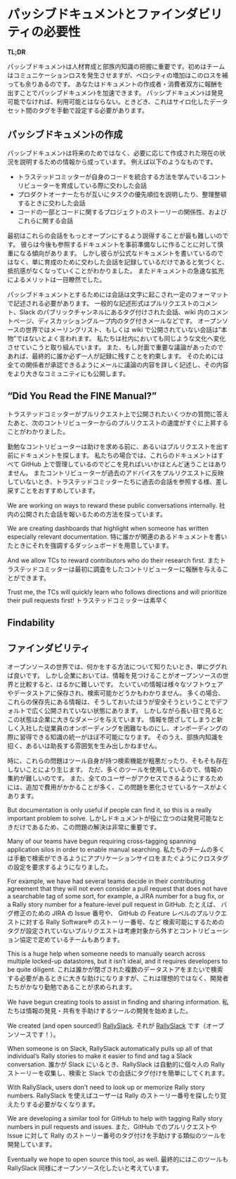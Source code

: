 <!-- # Passive Documentation and the Need for Findability -->
# パッシブドキュメンﾄとファインダビリティの必要性

**TL;DR**

<!--
* Passive documentation is crucial for mentoring and capturing tribal knowledge. The team takes a communication hit at the beginning, but the increase in velocity more than makes up for it.
* You can accelerate passive documentation by rewarding both the writers and consumers of the document.
* Passive documentation must be findable to be useable. Sometimes, this means that you will need to manually cross-tag between siloed datasets.
-->
パッシブドキュメンﾄは人材育成と部族内知識の把握に重要です。初めはチームはコミュニケーションロスを発生させますが、ベロシティの増加はこのロスを補っても余りあるのです。
あなたはドキュメントの作成者・消費者双方に報酬を出すことでパッシブドキュメンﾄを加速できます。
パッシブドキュメンﾄは発見可能でなければ、利用可能とはならない。ときどき、これはサイロ化したデータセット間のタグを手動で設定する必要があります。

<!-- Passive documentation is the record of the documentation we create every day while communicating openly. It is a great way to get tribal knowledge out of silos and into a format that is archival and findable. As an added bonus, it is typically kept with the project or the code that it documents, thus it is in an easy-to-find, context-relevant location. -->



<!-- ## Creating Passive Documentation -->
## パッシブドキュメンﾄの作成

<!-- Passive documentation consists of written information that was produced not specifically to document for the future, but to explain something in the present, as it is needed. For example, it often includes the following: -->
パッシブドキュメンﾄは将来のためではなく、必要に応じて作成された現在の状況を説明するための情報から成っています。
例えば以下のようなものです。

<!--
* Conversations that the Trusted Committers (TCs) have while mentoring a contributor who is learning how to integrate with her codebase
* Conversations the product owners have when they are explaining their priorities to one another, or arranging them
* The connection between a piece of the code and the project stories about the code, and the live conversations about both
-->
- トラステッドコミッターが自身のコードを統合する方法を学んでいるコントリビューターを育成している際に交わした会話
- プロダクトオーナーたちが互いにタスクの優先順位を説明したり、整理整頓するときに交わした会話
- コードの一部とコードに関するプロジェクトのストーリーの関係性、およびこれらに関する会話


<!-- At first, the most difficult part is persuading people to have these conversations more openly. They tend to start out wary of creating a lasting reference document on the fly. We found that when people realize that they are not writing formal documents, but are simply capturing mentoring conversations, the resistance dissipates. And the benefits of the rapid increase in documentation are quickly obvious to all. -->

最初はこれらの会話をもっとオープンにするよう説得することが最も難しいのです。
彼らは今後も参照するドキュメントを事前準備なしに作ることに対して慎重になる傾向があります。
しかし彼らが公式なドキュメントを書いているのではなく、単に育成のために交わした会話を記録しているだけであると気づくと、抵抗感がなくなっていくことがわかりました。
またドキュメントの急速な拡充によるメリットは一目瞭然でした。


<!-- To be captured in passive documentation, conversations need to happen in a written format. Common written formats include comments in a pull request, a tagged conversation in a public Slack channel, a comments page in a wiki, and a tagged email in a discussion group. In the open source world, we often say that conversations that don’t happen publicly on the email list or wiki aren’t “real.” We are working to change the culture internally to be the same. If there is an important discussion in person, at the end of it one person always commits to creating a written record of it. They do this by writing the discussion up in an email that all parties can approve, and then posting the write-up to the larger community. -->

パッシブドキュメントとするためには会話は文字に起こされ一定のフォーマットで記述される必要があります。
一般的な記述形式はプルリクエストのコメント、Slack のパブリックチャンネルにあるタグ付けされた会話、wiki 内のコメントページ、ディスカッショングループ内のタグ付きメールなどです。
オープンソースの世界ではメーリングリスト、もしくは wiki で公開されていない会話は”本物”ではないとよく言われます。
私たちは社内においても同じような文化へ変化させていこうと取り組んでいます。
また、もし対面で重要な議論があったのであれば、最終的に誰か必ず一人が記録に残すことを約束します。
そのためには全ての関係者が承認できるようにメールに議論の内容を詳しく記述し、その内容をより大きなコミュニティにも公開します。


## “Did You Read the FINE Manual?”

<!-- We found that after the TCs had answered a few easy questions publicly on pull requests, the velocity of the next contributor’s pull request immediately increased. -->

トラステッドコミッターがプルリクエスト上で公開されたいくつかの質問に答えたあと、次のコントリビューターからのプルリクエストの速度がすぐに上昇することがわかりました。

<!-- Diligent contributors search the documentation before asking for help, or even writing their pull requests. In our case, we store this in GitHub, and because everything is in GitHub, there is little ambiguity about where to look. We encourage the TCs to refer contributors back to previous conversations when they do not incorporate previous advice in their pull requests. -->

勤勉なコントリビューターは助けを求める前に、あるいはプルリクエストを出す前にドキュメントを探します。
私たちの場合では、これらのドキュメントはすべて GitHub 上で管理しているのでどこを見ればいいかほとんど迷うことはありません。
またコントリビューターが過去のアドバイスをプルリクエストに反映していないとき、トラステッドコミッターたちに過去の会話を参照する様、差し戻すことをおすすめしています。

<!-- We are working on ways to reward these public conversations internally. We are creating dashboards that highlight when someone has written especially relevant documentation. And we allow TCs to reward contributors who do their research first. Trust me, the TCs will quickly learn who follows directions and will prioritize their pull requests first! -->

We are working on ways to reward these public conversations internally. 
社内の公開された会話を報いるための方法を探っています。

 We are creating dashboards that highlight when someone has written especially relevant documentation. 
特に誰かが関連のあるドキュメントを書いたときにそれを強調するダッシュボードを用意しています。

And we allow TCs to reward contributors who do their research first.
またトラステッドコミッターは最初に調査をしたコントリビューターに報酬を与えることができます。

Trust me, the TCs will quickly learn who follows directions and will prioritize their pull requests first!
トラステッドコミッターは素早く

## Findability
## ファインダビリティ

<!-- In the open source world, when you want to find out how to do something, you simply Google it. In the corporate world, finding information is much more difficult. Most information is locked away in different software and datastores that might or might not be searchable. Often the information in these applications is locked down by default, because that seems safer. But in the long run it is very damaging to a company. Locking information away makes onboarding a new employee a difficult process, and it makes integrating a new acquisition almost impossible. Moreover, it invites, or even encourages, an atmosphere of tribal knowledge. -->

オープンソースの世界では、何かをする方法について知りたいとき、単にググれば良いです。
しかし企業においては、情報を見つけることがオープンソースの世界と比較すると、はるかに難しいです。
たいていの情報は様々なソフトウェアやデータストアに保存され、検索可能かどうかもわかりません。
多くの場合、これらの保存先にある情報は、そうしておいたほうが安全そうということでデフォルトで広く公開されていない状態にあります。
しかしながら長い目で見るとこの状態は企業に大きなダメージを与えています。
情報を閉ざしてしまうと新しく入社した従業員のオンボーディングを困難なものにし、オンボーディングの際に習得できる知識の統一がほぼ不可能になります。
そのうえ、部族内知識を招く、あるいは助長する雰囲気を生み出しかねません。

<!-- Sometimes, those difficulties are created by the tools themselves when they have a bad or nonexistent search function. Sometimes, there are just so many tools being used that aggregation becomes an issue. Too often, problems are aggravated by pricing issues that force the company to shell out additional fees to enable access for all users. -->

時に、これらの問題はツール自身が持つ検索機能が粗悪だったり、そもそも存在しないことにより生じます。
ただ、多くのツールを使用しているので、情報の集約が難しいのです。
また、全てのユーザーがアクセスできるようにするためには、追加で費用がかかることが多く、この問題を悪化させているケースがよくあります。

<!-- But documentation is only useful if people can find it, so this is a really important problem to solve. Many of our teams have begun requiring cross-tagging spanning application silos in order to enable manual searching. For example, we have had several teams decide in their contributing agreement that they will not even consider a pull request that does not have a searchable tag of some sort, for example, a JIRA number for a bug fix, or a Rally story number for a feature-level pull request in GitHub. This is a huge help when someone needs to manually search across multiple locked-up datastores, but it isn’t ideal, and it requires developers to be quite diligent. -->

But documentation is only useful if people can find it, so this is a really important problem to solve.
しかしドキュメントが役に立つのは発見可能なときだけであるため、この問題の解決は非常に重要です。

Many of our teams have begun requiring cross-tagging spanning application silos in order to enable manual searching.
私たちのチームの多くは手動で検索ができるようにアプリケーションサイロをまたぐようにクロスタグの設定を要求するようになりました。

For example, we have had several teams decide in their contributing agreement that they will not even consider a pull request that does not have a searchable tag of some sort, for example, a JIRA number for a bug fix, or a Rally story number for a feature-level pull request in GitHub.
たとえば、
バグ修正のための JIRA の Issue 番号や、
GitHub の Feature レベルのプルリクエストに対する Rally Software® のストーリー番号、など
検索可能にするためのタグが設定されていないプルリクエストは考慮対象から外すとコントリビューション協定で定めているチームもあります。

 This is a huge help when someone needs to manually search across multiple locked-up datastores, but it isn’t ideal, and it requires developers to be quite diligent.
 これは誰かが閉ざされた複数のデータストアをまたいで検索する必要があるときに大きな助けになりますが、これは理想的ではなく、開発者たちがかなり勤勉であることが求められます。

<!-- We have begun creating tools to assist in finding and sharing information. We created (and open sourced!) [RallySlack](https://github.com/paypal/rallyslack). When someone is on Slack, RallySlack automatically pulls up all of that individual’s Rally stories to make it easier to find and tag a Slack conversation. With RallySlack, users don’t need to look up or memorize Rally story numbers. We are developing a similar tool for GitHub to help with tagging Rally story numbers in pull requests and issues. Eventually we hope to open source this tool, as well. -->

We have begun creating tools to assist in finding and sharing information.
私たちは情報の発見・共有を手助けするツールの開発を始めました。

We created (and open sourced!) [RallySlack](https://github.com/paypal/rallyslack).
それが [RallySlack](https://github.com/paypal/rallyslack) です（オープンソースです！）。

When someone is on Slack, RallySlack automatically pulls up all of that individual’s Rally stories to make it easier to find and tag a Slack conversation. 
誰かが Slack にいるとき、RallySlack は自動的に個々人の Rally ストーリーを収集し、検索と Slack での会話にタグ付けを簡単にしてくれます。

With RallySlack, users don’t need to look up or memorize Rally story numbers.
RallySlack を使えばユーザーは Rally のストーリー番号を探したり覚えたりする必要がなくなります。

We are developing a similar tool for GitHub to help with tagging Rally story numbers in pull requests and issues.
また、GitHub でのプルリクエストや Issue に対して Rally のストーリー番号のタグ付けを手助けする類似のツールを開発しています。

Eventually we hope to open source this tool, as well.
最終的にはこのツールも RallySlack 同様にオープンソース化したいと考えています。